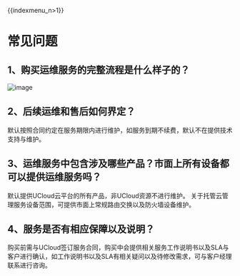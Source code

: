 {{indexmenu_n>1}}

# 常见问题

## 1、购买运维服务的完整流程是什么样子的？

![image](https://raw.githubusercontent.com/UCloudDocs/uops/master/images/docs.png)

## 2、后续运维和售后如何界定？

默认按照合同约定在服务期限内进行维护，如服务到期不续费，默认不在提供技术支持与维护。

## 3、运维服务中包含涉及哪些产品？市面上所有设备都可以提供运维服务吗？

默认提供UCloud云平台的所有产品，非UCloud资源不进行维护。
关于托管云管理服务设备范围，可提供市面上常规路由交换以及防火墙设备维护。

## 4、服务是否有相应保障以及说明？

购买前需与UCloud签订服务合同，购买中会提供相关服务工作说明书以及SLA与客户进行确认，如工作说明书以及SLA有相关疑问以及待修改需求，可与客户经理联系进行咨询。